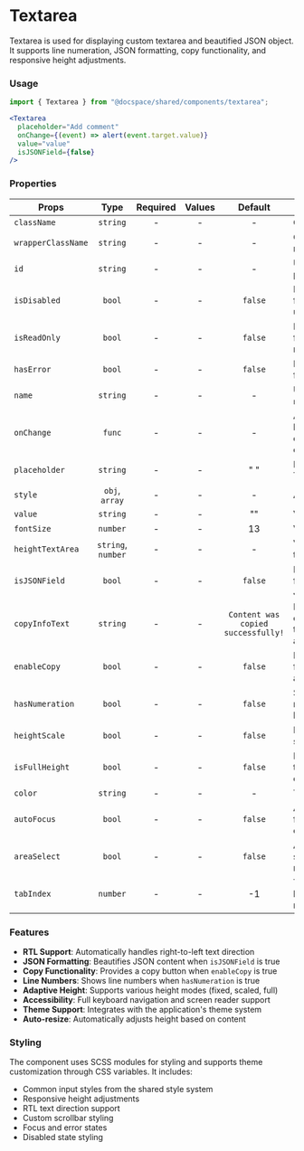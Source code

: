 # Textarea

Textarea is used for displaying custom textarea and beautified JSON object. It supports line numeration, JSON formatting, copy functionality, and responsive height adjustments.

### Usage

```js
import { Textarea } from "@docspace/shared/components/textarea";
```

```jsx
<Textarea
  placeholder="Add comment"
  onChange={(event) => alert(event.target.value)}
  value="value"
  isJSONField={false}
/>
```

### Properties

| Props               |        Type        | Required | Values |              Default               | Description                                              |
|---------------------| :----------------: | :------: | :----: | :--------------------------------: |----------------------------------------------------------|
| `className`         |      `string`      |    -     |   -    |                 -                  | Class name                                               |
| `wrapperClassName`  |      `string`      |    -     |   -    |                 -                  | Class name for root div                                  |
| `id`                |      `string`      |    -     |   -    |                 -                  | Used as HTML `id` property                               |
| `isDisabled`        |       `bool`       |    -     |   -    |              `false`               | Indicates that the field cannot be used                  |
| `isReadOnly`        |       `bool`       |    -     |   -    |              `false`               | Indicates that the field is displaying read-only content |
| `hasError`          |       `bool`       |    -     |   -    |              `false`               | Indicates the input field has an error                   |
| `name`              |      `string`      |    -     |   -    |                 -                  | Used as HTML `name` property                             |
| `onChange`          |       `func`       |    -     |   -    |                 -                  | Allow you to handle changing events of component         |
| `placeholder`       |      `string`      |    -     |   -    |                " "                 | Placeholder for Textarea                                 |
| `style`             |   `obj`, `array`   |    -     |   -    |                 -                  | Accepts css style                                        |
| `value`             |      `string`      |    -     |   -    |                 ""                 | Value for Textarea                                       |
| `fontSize`          |      `number`      |    -     |   -    |                 13                 | Value for font-size                                      |
| `heightTextArea`    | `string`, `number` |    -     |   -    |                 -                  | Value for height text-area                               |
| `isJSONField`       |       `bool`       |    -     |   -    |              `false`               | Indicates that the field is displaying JSON object       |
| `copyInfoText`      |      `string`      |    -     |   -    | `Content was copied successfully!` | Indicates the text of toast/informational alarm          |
| `enableCopy`        |       `bool`       |    -     |   -    |              `false`               | Enables copy functionality with a button                 |
| `hasNumeration`     |       `bool`       |    -     |   -    |              `false`               | Shows line numbers on the left side                      |
| `heightScale`       |       `bool`       |    -     |   -    |              `false`               | Enables height scaling to 67vh                           |
| `isFullHeight`      |       `bool`       |    -     |   -    |              `false`               | Makes textarea take full height of container             |
| `color`             |      `string`      |    -     |   -    |                 -                  | Text color override                                      |
| `autoFocus`         |       `bool`       |    -     |   -    |              `false`               | Automatically focus the textarea on mount                |
| `areaSelect`        |       `bool`       |    -     |   -    |              `false`               | Automatically select all text on mount                   |
| `tabIndex`          |      `number`      |    -     |   -    |                 -1                 | Tab index for keyboard navigation                        |

### Features

- **RTL Support**: Automatically handles right-to-left text direction
- **JSON Formatting**: Beautifies JSON content when `isJSONField` is true
- **Copy Functionality**: Provides a copy button when `enableCopy` is true
- **Line Numbers**: Shows line numbers when `hasNumeration` is true
- **Adaptive Height**: Supports various height modes (fixed, scaled, full)
- **Accessibility**: Full keyboard navigation and screen reader support
- **Theme Support**: Integrates with the application's theme system
- **Auto-resize**: Automatically adjusts height based on content

### Styling

The component uses SCSS modules for styling and supports theme customization through CSS variables. It includes:

- Common input styles from the shared style system
- Responsive height adjustments
- RTL text direction support
- Custom scrollbar styling
- Focus and error states
- Disabled state styling
